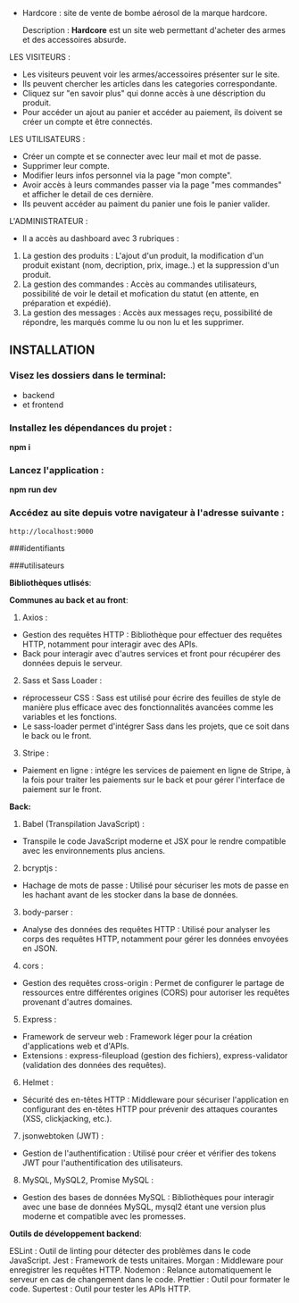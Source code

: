- Hardcore : site de vente de bombe aérosol de la marque hardcore.

   Description :
**Hardcore** est un site web permettant d'acheter des armes et des accessoires absurde.

LES VISITEURS :

- Les visiteurs peuvent voir les armes/accessoires présenter sur le site.
- Ils peuvent chercher les articles dans les categories correspondante.
- Cliquez sur "en savoir plus" qui donne accès à une déscription du produit.
- Pour accéder un ajout au panier et accéder au paiement, ils doivent se créer un compte et être connectés.

LES UTILISATEURS :

- Créer un compte et se connecter avec leur mail et mot de passe. 
- Supprimer leur compte.
- Modifier leurs infos personnel via la page "mon compte".
- Avoir accès à leurs commandes passer via la page "mes commandes" et afficher le detail de ces dernière.
- Ils peuvent accéder au paiment du panier une fois le panier valider.

L'ADMINISTRATEUR :

- Il a accès au dashboard avec 3 rubriques :
1. La gestion des produits : L'ajout d'un produit, la modification d'un produit existant (nom, decription, prix, image..) et la suppression d'un produit.
2. La gestion des commandes : Accès au commandes utilisateurs, possibilité de voir le detail et mofication du statut (en attente, en préparation et expédié).
3. La gestion des messages : Accès aux messages reçu, possibilité de répondre, les marqués comme lu ou non lu et les supprimer.



## INSTALLATION

### Visez les dossiers dans le terminal:
- backend 
- et frontend

### Installez les dépendances du projet : 
**npm i**

### Lancez l'application : 
**npm run dev**

### Accédez au site depuis votre navigateur à l'adresse suivante :
    http://localhost:9000

###identifiants

###utilisateurs

**Bibliothèques utlisés**:

**Communes au back et au front**:
 
1. Axios :

- Gestion des requêtes HTTP : Bibliothèque pour effectuer des requêtes HTTP, notamment pour interagir avec des APIs.
- Back pour interagir avec d'autres services et  front pour récupérer des données depuis le serveur.

2. Sass et Sass Loader :

- réprocesseur CSS : Sass est utilisé pour écrire des feuilles de style de manière plus efficace avec des fonctionnalités avancées comme les variables et les fonctions.
- Le sass-loader permet d'intégrer Sass dans les projets, que ce soit dans le back ou le front.

3. Stripe :

- Paiement en ligne : intégre les services de paiement en ligne de Stripe, à la fois pour traiter les paiements sur le back et pour gérer l'interface de paiement sur le front.

**Back:**

1. Babel (Transpilation JavaScript) :

- Transpile le code JavaScript moderne et JSX pour le rendre compatible avec les environnements plus anciens.

2. bcryptjs :

- Hachage de mots de passe : Utilisé pour sécuriser les mots de passe en les hachant avant de les stocker dans la base de données.

3. body-parser :

- Analyse des données des requêtes HTTP : Utilisé pour analyser les corps des requêtes HTTP, notamment pour gérer les données envoyées en JSON.

4. cors :

- Gestion des requêtes cross-origin : Permet de configurer le partage de ressources entre différentes origines (CORS) pour autoriser les requêtes provenant d'autres domaines.

5. Express :

- Framework de serveur web : Framework léger pour la création d'applications web et d'APIs.
- Extensions : express-fileupload (gestion des fichiers), express-validator (validation des données des requêtes).

6. Helmet :

- Sécurité des en-têtes HTTP : Middleware pour sécuriser l'application en configurant des en-têtes HTTP pour prévenir des attaques courantes (XSS, clickjacking, etc.).

7. jsonwebtoken (JWT) :

- Gestion de l'authentification : Utilisé pour créer et vérifier des tokens JWT pour l'authentification des utilisateurs.

8. MySQL, MySQL2, Promise MySQL :

- Gestion des bases de données MySQL : Bibliothèques pour interagir avec une base de données MySQL, mysql2 étant une version plus moderne et compatible avec les promesses.

**Outils de développement backend**:

ESLint : Outil de linting pour détecter des problèmes dans le code JavaScript.
Jest : Framework de tests unitaires.
Morgan : Middleware pour enregistrer les requêtes HTTP.
Nodemon : Relance automatiquement le serveur en cas de changement dans le code.
Prettier : Outil pour formater le code.
Supertest : Outil pour tester les APIs HTTP.